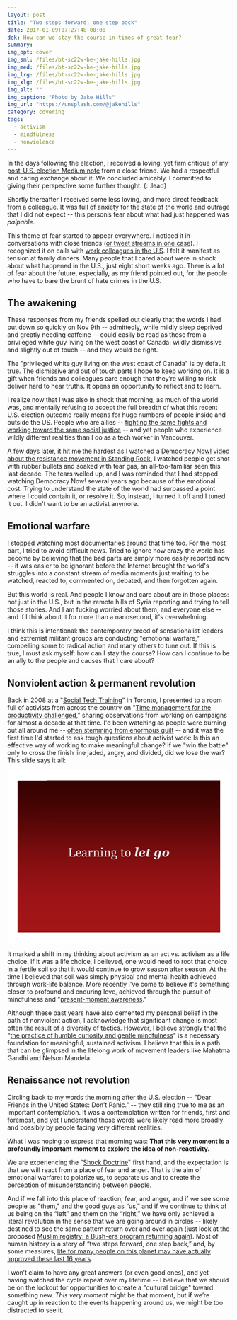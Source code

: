 ```yaml
---
layout: post
title: "Two steps forward, one step back"
date: 2017-01-09T07:27:48-08:00
dek: How can we stay the course in times of great fear?
summary: 
img_opt: cover
img_sml: /files/bt-sc22w-be-jake-hills.jpg
img_med: /files/bt-sc22w-be-jake-hills.jpg
img_lrg: /files/bt-sc22w-be-jake-hills.jpg
img_xlg: /files/bt-sc22w-be-jake-hills.jpg
img_alt: ""
img_caption: "Photo by Jake Hills"
img_url: "https://unsplash.com/@jakehills"
category: covering
tags: 
  - activism
  - mindfulness
  - nonviolence
---
```


In the days following the election, I received a loving, yet firm critique of my [post-U.S. election Medium note](https://medium.com/@phillipadsmith/dear-friends-in-the-united-states-dont-panic-c2791665087b#.higarmy1b) from a close friend. We had a respectful and caring exchange about it. We concluded amicably. I committed to giving their perspective some further thought.
{: .lead}
 

Shortly thereafter I received some less loving, and more direct feedback from a colleague. It was full of anxiety for the state of the world and outrage that I did not expect -- this person’s fear about what had just happened was *palpable*.

This theme of fear started to appear everywhere. I noticed it in conversations with close friends ([or tweet streams in one case](https://twitter.com/cblatts/status/796358460665462784)). I recognized it on calls with [work colleagues in the U.S](http://beautifultrouble.org/). I felt it manifest as tension at family dinners. Many people that I cared about were in shock about what happened in the U.S., just eight short weeks ago. There is a lot of fear about the future, especially, as my friend pointed out, for the people who have to bare the brunt of hate crimes in the U.S.

## The awakening

These responses from my friends spelled out clearly that the words I had put down so quickly on Nov 9th -- admittedly, while mildly sleep deprived and greatly needing caffeine -- could easily be read as those from a privileged white guy living on the west coast of Canada: wildly dismissive and slightly out of touch -- and they would be right.

  

The "privileged white guy living on the west coast of Canada" is by default true. The dismissive and out of touch parts I hope to keep working on. It is a gift when friends and colleagues care enough that they’re willing to risk deliver hard to hear truths. It opens an opportunity to reflect and to learn.

I realize now that I was also in shock that morning, as much of the world was, and mentally refusing to accept the full breadth of what this recent U.S. election outcome really means for huge numbers of people inside and outside the US. People who are allies -- [fighting the same fights and working toward the same social justice](https://beautifulrising.org/) -- and yet people who experience wildly different realities than I do as a tech worker in Vancouver.

A few days later, it hit me the hardest as I watched a [Democracy Now! video about the resistance movement in Standing Rock.](https://www.democracynow.org/2016/11/21/headlines/standing_rock_100_injured_after_police_attack_with_water_cannons_rubber_bullets_mace) I watched people get shot with rubber bullets and soaked with tear gas, an all-too-familiar seen this last decade. The tears welled up, and I was reminded that I had stopped watching Democracy Now! several years ago because of the emotional cost. Trying to understand the state of the world had surpassed a point where I could contain it, or resolve it. So, instead, I turned it off and I tuned it out. I didn't want to be an activist anymore. 

## Emotional warfare

I stopped watching most documentaries around that time too. For the most part, I tried to avoid difficult news. Tried to ignore how crazy the world has become by believing that the bad parts are simply more easily reported now -- it was easier to be ignorant before the Internet brought the world's struggles into a constant stream of media moments just waiting to be watched, reacted to, commented on, debated, and then forgotten again.

But this world is real. And people I know and care about are in those places: not just in the U.S., but in the remote hills of Syria reporting and trying to tell those stories. And I am fucking worried about them, and everyone else -- and if I think about it for more than a nanosecond, it's overwhelming.

I think this is intentional: the contemporary breed of sensationalist leaders and extremist militant groups are conducting "emotional warfare," compelling some to radical action and many others to tune out. If this is true, I must ask myself: how can I stay the course? How can I continue to be an ally to the people and causes that I care about?

## Nonviolent action & permanent revolution

Back in 2008 at a "[Social Tech Training](https://www.marsdd.com/news-and-insights/social-tech-training-free-keynote-lectures/)" in Toronto, I presented to a room full of activists from across the country on "[Time management for the productivity challenged](http://www.slideshare.net/phillipadsmith/time-management-for-the-productivity-challenged)," sharing observations from working on campaigns for almost a decade at that time. I'd been watching as people were burning out all around me -- [often stemming from enormous guilt](https://newint.org/features/special/2007/11/01/special_feature/) -- and it was the first time I'd started to ask tough questions about activist work: Is this an effective way of working to make meaningful change? If we "win the battle" only to cross the finish line jaded, angry, and divided, did we lose the war? This slide says it all:

![Slide: Learning to let go](/files/slide-let-go.png)

It marked a shift in my thinking about activism as an act vs. activism as a life choice. If it was a life choice, I believed, one would need to root that choice in a fertile soil so that it would continue to grow season after season. At the time I believed that soil was simply physical and mental health achieved through work-life balance. More recently I've come to believe it's something closer to profound and enduring love, achieved through the pursuit of mindfulness and "[present-moment awareness](http://amzn.to/2iWMWx4)."

Although these past years have also cemented my personal belief in the path of nonviolent action, I acknowledge that significant change is most often the result of a diversity of tactics. However, I believe strongly that the "[the practice of humble curiosity and gentle mindfulness](https://compassionateactivism.leadpages.co/healing-whiteness-program/)" is a necessary foundation for meaningful, sustained activism. I believe that this is a path that can be glimpsed in the lifelong work of movement leaders like Mahatma Gandhi and Nelson Mandela.

## Renaissance not revolution

Circling back to my words the morning after the U.S. election -- "Dear Friends in the United States: Don’t Panic." -- they still ring true to me as an important contemplation. It was a contemplation written for friends, first and foremost, and yet I understand those words were likely read more broadly and possibly by people facing very different realities. 

What I was hoping to express that morning was: **That this very moment is a profoundly important moment to explore the idea of non-reactivity.**

We are experiencing the "[Shock Doctrine](http://www.naomiklein.org/shock-doctrine/where-to-buy)" first hand, and the expectation is that we will react from a place of fear and anger. That is the aim of emotional warfare: to polarize us, to separate us and to create the perception of misunderstanding between people.

And if we fall into this place of reaction, fear, and anger, and if we see some people as "them," and the good guys as “us,” and if we continue to think of us being on the “left” and them on the “right,” we have only achieved a literal revolution in the sense that we are going around in circles -- likely destined to see the same pattern return over and over again (just look at the proposed [Muslim registry: a Bush-era program returning again](http://www.vox.com/policy-and-politics/2016/11/16/13649764/trump-muslim-register-database)). Most of human history is a story of “two steps forward, one step back,” and, by some measures, [life for many people on this planet may have actually improved these last 16 years](http://www.theatlantic.com/business/archive/2014/01/the-dark-side-of-globalization-why-seattles-1999-protesters-were-right/282831/).

I won’t claim to have any great answers (or even good ones), and yet -- having watched the cycle repeat over my lifetime -- I believe that we should be on the lookout for opportunities to create a "cultural bridge" toward something new. *This very moment* might be that moment, but if we’re caught up in reaction to the events happening around us, we might be too distracted to see it.
